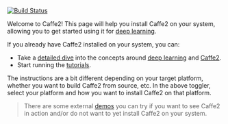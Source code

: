 [![Build Status](https://travis-ci.org/caffe2/caffe2.svg?branch=master)](https://travis-ci.org/caffe2/caffe2)

Welcome to Caffe2! This page will help you install Caffe2 on your system, allowing you to get started using it for [deep learning](/docs/learn-more#what-is-deep-learning).

If you already have Caffe2 installed on your system, you can:

- Take a [detailed dive](/docs/learn-more) into the concepts around [deep learning](/docs/learn-more#what-is-deep-learning) and [Caffe2](/docs/learn-more#why-use-caffe2).
- Start running the [tutorials](/docs/tutorials).

The instructions are a bit different depending on your target platform, whether you want to build Caffe2 from source, etc. In the above toggler, select your platform and how you want to install Caffe2 on that platform.

> There are some external [demos](/docs/learn-more.html#getting-started-with-caffe2__demos) you can try if you want to see Caffe2 in action and/or do not want to yet install Caffe2 on your system.

